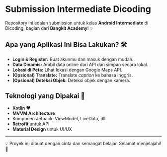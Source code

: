 # Submission Intermediate Dicoding

Repository ini adalah submission untuk kelas **Android Intermediate** di Dicoding, bagian dari **Bangkit Academy**! ✨

## Apa yang Aplikasi Ini Bisa Lakukan? 🛠️
- **Login & Register:** Buat akunmu dan masuk dengan mudah.
- **Data Dinamis:** Ambil data online dari API dan simpan secara lokal.
- **Lokasi di Peta:** Lihat lokasi dengan Google Maps API.
- **(Opsional) Translate:** Translate _caption_ ke bahasa Inggris.
- **(Opsional) Deteksi Objek:** Deteksi objek dengan kamera.

## Teknologi yang Dipakai 🚀
- **Kotlin** ❤️
- **MVVM Architecture**
- Komponen Jetpack: ViewModel, LiveData, dll.
- **Retrofit** untuk API
- **Material Design** untuk UI/UX

---
💡 Proyek ini dibuat dengan cinta dan semangat belajar. Selamat menjelajahi! 🌟
